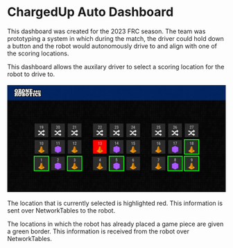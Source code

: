 # ChargedUp Auto Dashboard

This dashboard was created for the 2023 FRC season. The team was prototyping a system in which during the match, the driver could hold down a button and the robot would autonomously drive to and align with one of the scoring locations.

This dashboard allows the auxilary driver to select a scoring location for the robot to drive to.
<br>
<br>
![A preview of the dashboard](./public/images/site-preview.png)

The location that is currently selected is highlighted red. This information is sent over NetworkTables to the robot.

The locations in which the robot has already placed a game piece are given a green border. This information is received from the robot over NetworkTables.

